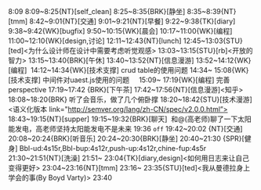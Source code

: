 
8:09
8:09~8:25{NT}[self_clean]
8:25~8:35{BRK}[静坐]
8:35~8:39{NT}[tmm]
8:42~9:01{NT}[交通]
9:01~9:21{NT}[早餐]
9:22~9:38{TK}[diary]
9:38~9:42{WK}[bugfix]<WA>
9:50~10:15{WK}[晨会]<WA>
10:17~11:00{WK}[编程]<WA>
11:00~12:10{WK}[design,讨论]<WA>
12:11~12:43{NT}[lunch]
12:45~13:03{STU}[ted]<为什么设计师在设计中需要考虑听觉观感>
13:03~13:15{STU}[rb]<开放的智力>
13:15~13:40{BRK}[午休]
13:40~13:52{NT}[信息漫游]<mtime>
13:52~14:12{WK}[编程]<WA> 
14:12~14:34{WK}[技术支撑]<WA> crud table的使用问题
14:34~ 15:08{WK}[技术支撑]<WA> 中间件对uaest.js使用的问题    
15:09~ 17:19{WK}[编程]<life-time-tracker> 完善perspective
17:19~17:42 {BRK}[下午茶]
17:42~17:56{NT}[信息漫游]<知乎>
18:08~18:20{BRK} 听了会音乐，做了几个俯卧撑
18:20~18:42{STU}[技术漫游]<语义化版本 link="http://semver.org/lang/zh-CN/spec/v2.0.0.html”>
18:43~19:15{NT}[supper]
19:15~19:32{BRK}[聊天]  和@(高老师)聊了一下太阳能发电，高老师坚持太阳能发电不是未来
19:36 `off`
19:42~20:02 {NT}[交通]
20:08~20:24{BRK}[听音乐]
20:24~20:30{BRK}[静坐]
20:40~21:30 {SPR}[健身] Bbl-ud:4s15r,Bbl-bup:4s12r,push-up:4s12r,chine-fup:4s5r
21:30~21:51{NT}[洗澡]
21:51~ 23:04{TK}[diary,design]<如何用日志来让自己变得更好>
23:04~23:16{NT}[tmm]
23:16~ 23:35{STU}[ted]<我从曼德拉身上学会的事(By Boyd Varty)>
23:40

